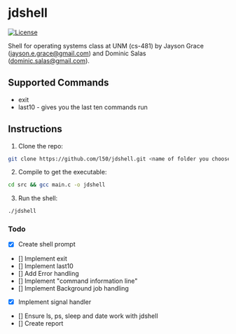 # jdshell

[![License](http://img.shields.io/:license-mit-blue.svg)](http://doge.mit-license.org)

Shell for operating systems class at UNM (cs-481) by Jayson Grace (jayson.e.grace@gmail.com) and Dominic Salas (dominic.salas@gmail.com).


## Supported Commands
* exit
* last10 - gives you the last ten commands run

## Instructions

1. Clone the repo:
```bash
git clone https://github.com/l50/jdshell.git <name of folder you choose> && cd <name of folder you chose>
```
2. Compile to get the executable:
```bash
cd src && gcc main.c -o jdshell
```

3. Run the shell:
```bash
./jdshell
```

### Todo
- [x] Create shell prompt
- [] Implement exit
- [] Implement last10
- [] Add Error handling  
- [] Implement "command information line"
- [] Implement Background job handling
- [x] Implement signal handler
- [] Ensure ls, ps, sleep and date work with jdshell
- [] Create report
